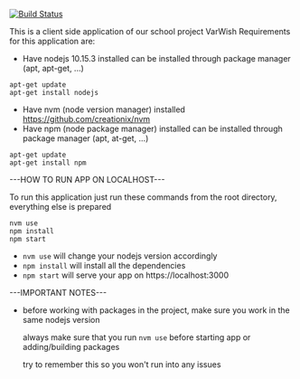 [![Build Status](https://travis-ci.com/varwishteam/varwish-fe.svg?branch=master)](https://travis-ci.com/varwishteam/varwish-fe)

This is a client side application of our school project VarWish
Requirements for this application are: 
* Have nodejs 10.15.3 installed
can be installed through package manager (apt, apt-get, ...)
```
apt-get update
apt-get install nodejs
```
* Have nvm (node version manager) installed
https://github.com/creationix/nvm
* Have npm (node package manager) installed
can be installed through package manager (apt, at-get, ...)
```
apt-get update
apt-get install npm
```

---HOW TO RUN APP ON LOCALHOST---

To run this application just run these commands from the root directory, everything else is prepared

```
nvm use
npm install
npm start
```

* `nvm use` will change your nodejs version accordingly
* `npm install` will install all the dependencies
* `npm start` will serve your app on https://localhost:3000

---IMPORTANT NOTES---
* before working with packages in the project, make sure you work in the same nodejs version

  always make sure that you run `nvm use` before starting app or adding/building packages
  
  try to remember this so you won't run into any issues
